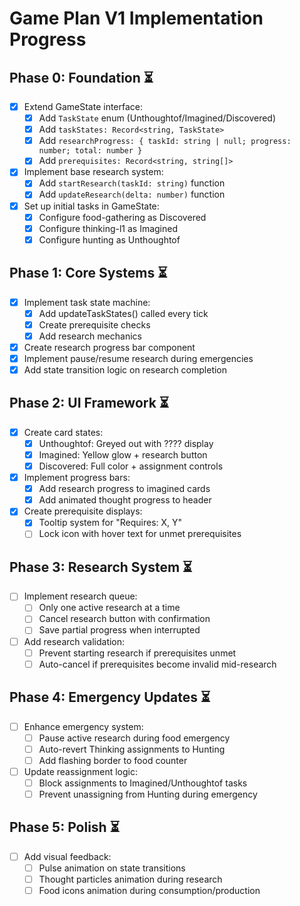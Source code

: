 # Game Plan V1 Implementation Progress

## Phase 0: Foundation ⏳
- [x] Extend GameState interface:
  - [x] Add `TaskState` enum (Unthoughtof/Imagined/Discovered)
  - [x] Add `taskStates: Record<string, TaskState>`
  - [x] Add `researchProgress: { taskId: string | null; progress: number; total: number }`
  - [x] Add `prerequisites: Record<string, string[]>`
- [x] Implement base research system:
  - [x] Add `startResearch(taskId: string)` function
  - [x] Add `updateResearch(delta: number)` function
- [x] Set up initial tasks in GameState:
  - [x] Configure food-gathering as Discovered
  - [x] Configure thinking-l1 as Imagined
  - [x] Configure hunting as Unthoughtof

## Phase 1: Core Systems ⏳
- [x] Implement task state machine:
  - [x] Add updateTaskStates() called every tick
  - [x] Create prerequisite checks
  - [x] Add research mechanics
- [x] Create research progress bar component
- [x] Implement pause/resume research during emergencies
- [x] Add state transition logic on research completion

## Phase 2: UI Framework ⏳
- [x] Create card states:
  - [x] Unthoughtof: Greyed out with ???? display
  - [x] Imagined: Yellow glow + research button
  - [x] Discovered: Full color + assignment controls
- [x] Implement progress bars:
  - [x] Add research progress to imagined cards
  - [x] Add animated thought progress to header
- [x] Create prerequisite displays:
  - [x] Tooltip system for "Requires: X, Y"
  - [ ] Lock icon with hover text for unmet prerequisites

## Phase 3: Research System ⏳
- [ ] Implement research queue:
  - [ ] Only one active research at a time
  - [ ] Cancel research button with confirmation
  - [ ] Save partial progress when interrupted
- [ ] Add research validation:
  - [ ] Prevent starting research if prerequisites unmet
  - [ ] Auto-cancel if prerequisites become invalid mid-research

## Phase 4: Emergency Updates ⏳
- [ ] Enhance emergency system:
  - [ ] Pause active research during food emergency
  - [ ] Auto-revert Thinking assignments to Hunting
  - [ ] Add flashing border to food counter
- [ ] Update reassignment logic:
  - [ ] Block assignments to Imagined/Unthoughtof tasks
  - [ ] Prevent unassigning from Hunting during emergency

## Phase 5: Polish ⏳
- [ ] Add visual feedback:
  - [ ] Pulse animation on state transitions
  - [ ] Thought particles animation during research
  - [ ] Food icons animation during consumption/production

